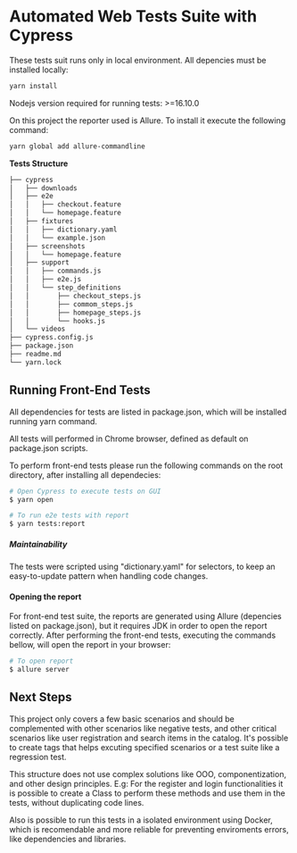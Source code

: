 # Automated Web Tests Suite with Cypress
These tests suit runs only in local environment.
All depencies must be installed locally:

```sh
yarn install
```

Nodejs version required for running tests: >=16.10.0

On this project the reporter used is Allure. To install it execute the following command:
```sh
yarn global add allure-commandline
```


**Tests Structure**

```sh
├── cypress
│   ├── downloads
│   ├── e2e
│   │   ├── checkout.feature
│   │   └── homepage.feature
│   ├── fixtures
│   │   ├── dictionary.yaml
│   │   └── example.json
│   ├── screenshots
│   │   └── homepage.feature
│   ├── support
│   │   ├── commands.js
│   │   ├── e2e.js
│   │   └── step_definitions
│   │       ├── checkout_steps.js
│   │       ├── commom_steps.js
│   │       ├── homepage_steps.js
│   │       └── hooks.js
│   └── videos
├── cypress.config.js
├── package.json
├── readme.md
└── yarn.lock
```


## Running Front-End Tests

All dependencies for tests are listed in package.json, which will be installed running yarn command.

All tests will performed in Chrome browser, defined as default on package.json scripts. 

To perform front-end tests please run the following commands on the root directory, after installing all dependecies:

```sh
# Open Cypress to execute tests on GUI 
$ yarn open 

# To run e2e tests with report
$ yarn tests:report
```

##### Maintainability

The tests were scripted using "dictionary.yaml" for selectors, to keep an easy-to-update pattern when handling code changes.

#### Opening the report

For front-end test suite, the reports are generated using Allure (depencies listed on package.json), but it requires JDK in order to open the report correctly.
After performing the front-end tests, executing the commands bellow, will open the report in your browser:

```sh
# To open report 
$ allure server
```

## Next Steps

This project only covers a few basic scenarios and should be complemented with other scenarios like negative tests, and other critical scenarios like user registration and search items in the catalog. 
It's possible to create tags that helps excuting specified scenarios or a test suite like a regression test.

This structure does not use complex solutions like OOO, componentization, and other design principles.
E.g: For the register and login functionalities it is possible to create a Class to perform these methods and use them in the tests, without duplicating code lines.

Also is possible to run this tests in a isolated environment using Docker, which is recomendable and more reliable for preventing enviroments errors, like dependencies and libraries.